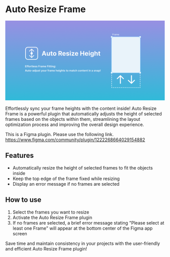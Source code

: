 # Auto Resize Frame
![Cover](./assets/Cover.png)

Effortlessly sync your frame heights with the content inside! Auto Resize Frame is a powerful plugin that automatically adjusts the height of selected frames based on the objects within them, streamlining the layout optimization process and improving the overall design experience.

This is a Figma plugin. Please use the following link.<br>
https://www.figma.com/community/plugin/1222268664029154882

## Features

- Automatically resize the height of selected frames to fit the objects inside
- Keep the top edge of the frame fixed while resizing
- Display an error message if no frames are selected

## How to use

1. Select the frames you want to resize
2. Activate the Auto Resize Frame plugin
3. If no frames are selected, a brief error message stating "Please select at least one Frame" will appear at the bottom center of the Figma app screen

Save time and maintain consistency in your projects with the user-friendly and efficient Auto Resize Frame plugin!
